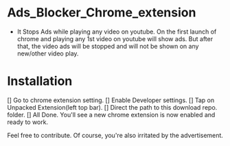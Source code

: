 # Ads_Blocker_Chrome_extension

* It Stops Ads while playing any video on youtube.
On the first launch of chrome and playing any 1st video on youtube will show ads. But after that, the video ads will be stopped and will not be shown on any new/other video play.


# Installation 
[] Go to chrome extension setting.
[] Enable Developer settings.
[] Tap on Unpacked Extension(left top bar).
[] Direct the path to this download repo. folder.
[] All Done. You'll see a new chrome extension is now enabled and ready to work.


Feel free to contribute.
Of course, you're also irritated by the advertisement. 
